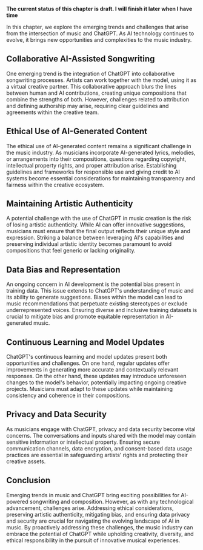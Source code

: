 **The current status of this chapter is draft. I will finish it later when I have time**

In this chapter, we explore the emerging trends and challenges that arise from the intersection of music and ChatGPT. As AI technology continues to evolve, it brings new opportunities and complexities to the music industry.

Collaborative AI-Assisted Songwriting
-------------------------------------

One emerging trend is the integration of ChatGPT into collaborative songwriting processes. Artists can work together with the model, using it as a virtual creative partner. This collaborative approach blurs the lines between human and AI contributions, creating unique compositions that combine the strengths of both. However, challenges related to attribution and defining authorship may arise, requiring clear guidelines and agreements within the creative team.

Ethical Use of AI-Generated Content
-----------------------------------

The ethical use of AI-generated content remains a significant challenge in the music industry. As musicians incorporate AI-generated lyrics, melodies, or arrangements into their compositions, questions regarding copyright, intellectual property rights, and proper attribution arise. Establishing guidelines and frameworks for responsible use and giving credit to AI systems become essential considerations for maintaining transparency and fairness within the creative ecosystem.

Maintaining Artistic Authenticity
---------------------------------

A potential challenge with the use of ChatGPT in music creation is the risk of losing artistic authenticity. While AI can offer innovative suggestions, musicians must ensure that the final output reflects their unique style and expression. Striking a balance between leveraging AI's capabilities and preserving individual artistic identity becomes paramount to avoid compositions that feel generic or lacking originality.

Data Bias and Representation
----------------------------

An ongoing concern in AI development is the potential bias present in training data. This issue extends to ChatGPT's understanding of music and its ability to generate suggestions. Biases within the model can lead to music recommendations that perpetuate existing stereotypes or exclude underrepresented voices. Ensuring diverse and inclusive training datasets is crucial to mitigate bias and promote equitable representation in AI-generated music.

Continuous Learning and Model Updates
-------------------------------------

ChatGPT's continuous learning and model updates present both opportunities and challenges. On one hand, regular updates offer improvements in generating more accurate and contextually relevant responses. On the other hand, these updates may introduce unforeseen changes to the model's behavior, potentially impacting ongoing creative projects. Musicians must adapt to these updates while maintaining consistency and coherence in their compositions.

Privacy and Data Security
-------------------------

As musicians engage with ChatGPT, privacy and data security become vital concerns. The conversations and inputs shared with the model may contain sensitive information or intellectual property. Ensuring secure communication channels, data encryption, and consent-based data usage practices are essential in safeguarding artists' rights and protecting their creative assets.

Conclusion
----------

Emerging trends in music and ChatGPT bring exciting possibilities for AI-powered songwriting and composition. However, as with any technological advancement, challenges arise. Addressing ethical considerations, preserving artistic authenticity, mitigating bias, and ensuring data privacy and security are crucial for navigating the evolving landscape of AI in music. By proactively addressing these challenges, the music industry can embrace the potential of ChatGPT while upholding creativity, diversity, and ethical responsibility in the pursuit of innovative musical experiences.

